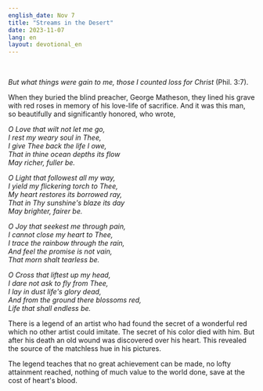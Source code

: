 ```yaml
---
english_date: Nov 7
title: "Streams in the Desert"
date: 2023-11-07
lang: en
layout: devotional_en
---
```



<br/>

<p><em>But what things were gain to me, those I counted loss for Christ</em> (Phil. 3:7).

</p>

<p>When they buried the blind preacher, George Matheson, they lined his grave with red roses in memory of his love-life of sacrifice. And it was this man, so beautifully and significantly honored, who wrote,

</p>

<p><em>O Love that wilt not let me go,<br/> I rest my weary soul in Thee,<br/> I give Thee back the life I owe,<br/> That in thine ocean depths its flow<br/> May richer, fuller be.</em>

</p>

<p><em>O Light that followest all my way,<br/> I yield my flickering torch to Thee,<br/> My heart restores its borrowed ray,<br/> That in Thy sunshine's blaze its day<br/> May brighter, fairer be.</em>

</p>

<p><em>O Joy that seekest me through pain,<br/> I cannot close my heart to Thee,<br/> I trace the rainbow through the rain,<br/> And feel the promise is not vain,<br/> That morn shalt tearless be.</em>

</p>

<p><em>O Cross that liftest up my head,<br/> I dare not ask to fly from Thee,<br/> I lay in dust life's glory dead,<br/> And from the ground there blossoms red,<br/> Life that shall endless be.</em>

</p>

<p>There is a legend of an artist who had found the secret of a wonderful red which no other artist could imitate. The secret of his color died with him. But after his death an old wound was discovered over his heart. This revealed the source of the matchless hue in his pictures.

</p>

<p>The legend teaches that no great achievement can be made, no lofty attainment reached, nothing of much value to the world done, save at the cost of heart's blood.

</p>

<p></p>